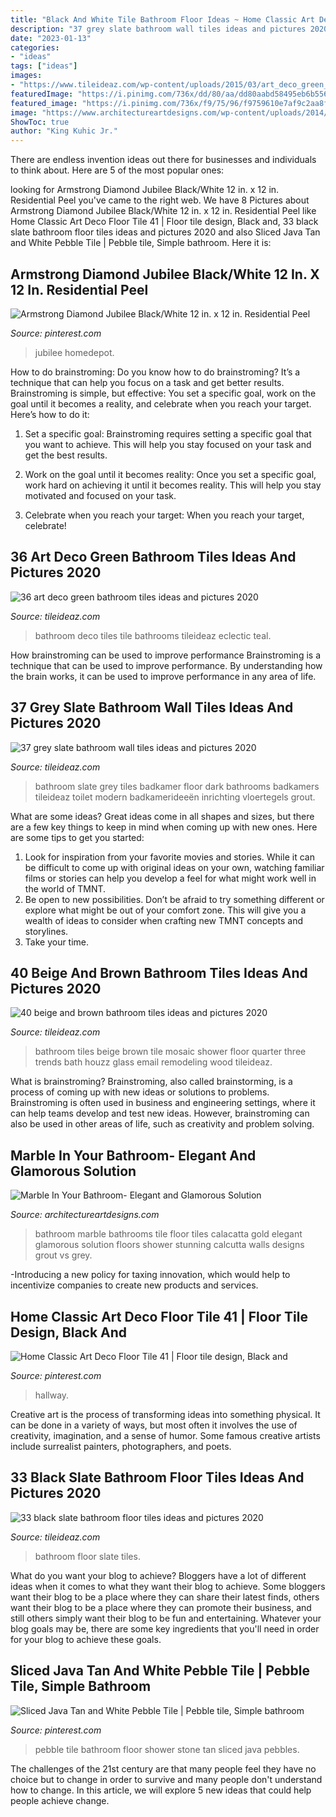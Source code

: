 ```yaml
---
title: "Black And White Tile Bathroom Floor Ideas ~ Home Classic Art Deco Floor Tile 41"
description: "37 grey slate bathroom wall tiles ideas and pictures 2020"
date: "2023-01-13"
categories:
- "ideas"
tags: ["ideas"]
images:
- "https://www.tileideaz.com/wp-content/uploads/2015/03/art_deco_green_bathroom_tiles_11.jpg"
featuredImage: "https://i.pinimg.com/736x/dd/80/aa/dd80aabd58495eb6b55678669667fff8.jpg"
featured_image: "https://i.pinimg.com/736x/f9/75/96/f9759610e7af9c2aa8ff0e48d45094c4.jpg"
image: "https://www.architectureartdesigns.com/wp-content/uploads/2014/08/53.jpg"
ShowToc: true
author: "King Kuhic Jr."
---
```



There are endless invention ideas out there for businesses and individuals to think about. Here are 5 of the most popular ones:

	

		
looking for Armstrong Diamond Jubilee Black/White 12 in. x 12 in. Residential Peel you've came to the right web. We have 8 Pictures about Armstrong Diamond Jubilee Black/White 12 in. x 12 in. Residential Peel like Home Classic Art Deco Floor Tile 41 | Floor tile design, Black and, 33 black slate bathroom floor tiles ideas and pictures 2020 and also Sliced Java Tan and White Pebble Tile | Pebble tile, Simple bathroom. Here it is:
		
    
## Armstrong Diamond Jubilee Black/White 12 In. X 12 In. Residential Peel

<img loading=lazy src="https://i.pinimg.com/736x/ea/e8/6a/eae86a42fc75b677c8b0db4c2f5bb359.jpg" onerror="this.onerror=null;this.src='https://tse4.mm.bing.net/th?id=OIP.5jQiL_UO9RqjGpwqyJzuagAAAA&amp;pid=15.1';" alt="Armstrong Diamond Jubilee Black/White 12 in. x 12 in. Residential Peel">

_Source: pinterest.com_

>jubilee homedepot. 

	

How to do brainstroming:
Do you know how to do brainstroming? It’s a technique that can help you focus on a task and get better results. Brainstroming is simple, but effective: You set a specific goal, work on the goal until it becomes a reality, and celebrate when you reach your target. Here’s how to do it: 
1. Set a specific goal: Brainstroming requires setting a specific goal that you want to achieve. This will help you stay focused on your task and get the best results. 

2. Work on the goal until it becomes reality: Once you set a specific goal, work hard on achieving it until it becomes reality. This will help you stay motivated and focused on your task. 

3. Celebrate when you reach your target: When you reach your target, celebrate!

    
## 36 Art Deco Green Bathroom Tiles Ideas And Pictures 2020

<img loading=lazy src="https://www.tileideaz.com/wp-content/uploads/2015/03/art_deco_green_bathroom_tiles_11.jpg" onerror="this.onerror=null;this.src='https://tse1.mm.bing.net/th?id=OIP.u_SvEmN4v88UH23mkFCYcAHaKV&amp;pid=15.1';" alt="36 art deco green bathroom tiles ideas and pictures 2020">

_Source: tileideaz.com_

>bathroom deco tiles tile bathrooms tileideaz eclectic teal. 

	

How brainstroming can be used to improve performance
Brainstroming is a technique that can be used to improve performance. By understanding how the brain works, it can be used to improve performance in any area of life.

    
## 37 Grey Slate Bathroom Wall Tiles Ideas And Pictures 2020

<img loading=lazy src="https://www.tileideaz.com/wp-content/uploads/2015/03/grey_slate_bathroom_wall_tiles_13.jpg" onerror="this.onerror=null;this.src='https://tse3.mm.bing.net/th?id=OIP.z2gZxOIDy9_YJGbqI8kDxQHaJ2&amp;pid=15.1';" alt="37 grey slate bathroom wall tiles ideas and pictures 2020">

_Source: tileideaz.com_

>bathroom slate grey tiles badkamer floor dark bathrooms badkamers tileideaz toilet modern badkamerideeën inrichting vloertegels grout. 

	

What are some ideas?
Great ideas come in all shapes and sizes, but there are a few key things to keep in mind when coming up with new ones. Here are some tips to get you started: 
1. Look for inspiration from your favorite movies and stories. While it can be difficult to come up with original ideas on your own, watching familiar films or stories can help you develop a feel for what might work well in the world of TMNT. 
2. Be open to new possibilities. Don’t be afraid to try something different or explore what might be out of your comfort zone. This will give you a wealth of ideas to consider when crafting new TMNT concepts and storylines. 
3. Take your time.

    
## 40 Beige And Brown Bathroom Tiles Ideas And Pictures 2020

<img loading=lazy src="https://www.tileideaz.com/wp-content/uploads/2015/03/beige_and_brown_bathroom_tiles_24.jpg" onerror="this.onerror=null;this.src='https://tse4.mm.bing.net/th?id=OIP.EhD7sQXABQrhCPU4cX2kbwHaKg&amp;pid=15.1';" alt="40 beige and brown bathroom tiles ideas and pictures 2020">

_Source: tileideaz.com_

>bathroom tiles beige brown tile mosaic shower floor quarter three trends bath houzz glass email remodeling wood tileideaz. 

	

What is brainstroming?
Brainstroming, also called brainstorming, is a process of coming up with new ideas or solutions to problems. Brainstroming is often used in business and engineering settings, where it can help teams develop and test new ideas. However, brainstroming can also be used in other areas of life, such as creativity and problem solving.

    
## Marble In Your Bathroom- Elegant And Glamorous Solution

<img loading=lazy src="https://www.architectureartdesigns.com/wp-content/uploads/2014/08/53.jpg" onerror="this.onerror=null;this.src='https://tse1.mm.bing.net/th?id=OIP.negiio-p9XwHb8puOna6gQHaKT&amp;pid=15.1';" alt="Marble In Your Bathroom- Elegant and Glamorous Solution">

_Source: architectureartdesigns.com_

>bathroom marble bathrooms tile floor tiles calacatta gold elegant glamorous solution floors shower stunning calcutta walls designs grout vs grey. 

	

-Introducing a new policy for taxing innovation, which would help to incentivize companies to create new products and services.

    
## Home Classic Art Deco Floor Tile 41 | Floor Tile Design, Black And

<img loading=lazy src="https://i.pinimg.com/736x/dd/80/aa/dd80aabd58495eb6b55678669667fff8.jpg" onerror="this.onerror=null;this.src='https://tse4.mm.bing.net/th?id=OIP._LTNWmaYS1YGR7JhG8ndaAHaJ3&amp;pid=15.1';" alt="Home Classic Art Deco Floor Tile 41 | Floor tile design, Black and">

_Source: pinterest.com_

>hallway. 

	

Creative art is the process of transforming ideas into something physical. It can be done in a variety of ways, but most often it involves the use of creativity, imagination, and a sense of humor. Some famous creative artists include surrealist painters, photographers, and poets.

    
## 33 Black Slate Bathroom Floor Tiles Ideas And Pictures 2020

<img loading=lazy src="https://www.tileideaz.com/wp-content/uploads/2015/01/black_slate_bathroom_floor_tiles_11.jpg" onerror="this.onerror=null;this.src='https://tse2.mm.bing.net/th?id=OIP.yzWkeqoGdu9DcqeRxdyY_QHaLP&amp;pid=15.1';" alt="33 black slate bathroom floor tiles ideas and pictures 2020">

_Source: tileideaz.com_

>bathroom floor slate tiles. 

	

What do you want your blog to achieve?
Bloggers have a lot of different ideas when it comes to what they want their blog to achieve. Some bloggers want their blog to be a place where they can share their latest finds, others want their blog to be a place where they can promote their business, and still others simply want their blog to be fun and entertaining. Whatever your blog goals may be, there are some key ingredients that you'll need in order for your blog to achieve these goals.

    
## Sliced Java Tan And White Pebble Tile | Pebble Tile, Simple Bathroom

<img loading=lazy src="https://i.pinimg.com/736x/f9/75/96/f9759610e7af9c2aa8ff0e48d45094c4.jpg" onerror="this.onerror=null;this.src='https://tse4.mm.bing.net/th?id=OIP.Ti1Isv4t-blUaGxzdyk__gHaKb&amp;pid=15.1';" alt="Sliced Java Tan and White Pebble Tile | Pebble tile, Simple bathroom">

_Source: pinterest.com_

>pebble tile bathroom floor shower stone tan sliced java pebbles. 

	

The challenges of the 21st century are that many people feel they have no choice but to change in order to survive and many people don't understand how to change. In this article, we will explore 5 new ideas that could help people achieve change.

